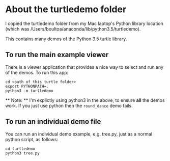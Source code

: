 # About the turtledemo folder
I copied the turtledemo folder from my Mac laptop's Python library location
(which was /Users/boultoa/anaconda/lib/python3.5/turtledemo).

This contains many demos of the Python 3.5 turtle library.

## To run the main example viewer
There is a viewer application that provides a nice way to select and run any of the demos.  To run this app:

    cd <path of this turtle folder>
    export PYTHONPATH=.
    python3 -m turtledemo

** Note: **  I'm explictly using python3 in the above, to ensure **all** the demos work. If you just use python then the `round_dance` demo fails.

## To run an individual demo file
You can run an individual demo example, e.g. tree.py,  just as a normal python script, as follows:

    cd turtledemo
    python3 tree.py


